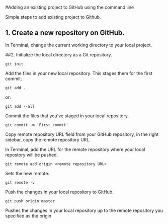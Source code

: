 #Adding an existing project to GitHub using the command line

Simple steps to add existing project to Github.

## 1. Create a new repository on GitHub.
In Terminal, change the current working directory to your local project.

##2. Initialize the local directory as a Git repository.

	git init
	
Add the files in your new local repository. This stages them for the first commit.

	git add .

or:
	
	git add --all

Commit the files that you've staged in your local repository.

	git commit -m 'First commit'


Copy remote repository URL field from your GitHub repository, in the right sidebar, copy the remote repository URL.

In Terminal, add the URL for the remote repository where your local repostory will be pushed.

	git remote add origin <remote repository URL>
	
Sets the new remote:
	
	git remote -v

Push the changes in your local repository to GitHub.

	git push origin master

Pushes the changes in your local repository up to the remote repository you specified as the origin